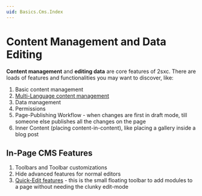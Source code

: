 ```yaml
---
uid: Basics.Cms.Index
---
```


# Content Management and Data Editing

**Content management** and **editing data** are core features of 2sxc. There are loads of features and functionalities you may want to discover, like:

1. Basic content management
1. [Multi-Language content management](xref:Basics.Cms.Languages.Index)
1. Data management
1. Permissions
1. Page-Publishing Workflow - when changes are first in draft mode, till someone else publishes all the changes on the page
1. Inner Content (placing content-in-content), like placing a gallery inside a blog post

## In-Page CMS Features

1. Toolbars and Toolbar customizations
1. Hide advanced features for normal editors
1. [Quick-Edit features](xref:Basics.Browser.EditUx.QuickE) - this is the small floating toolbar to add modules to a page without needing the clunky edit-mode